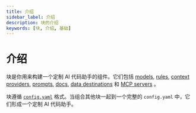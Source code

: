 ```yaml
---
title: 介绍
sidebar_label: 介绍
description: 块的介绍
keywords: [块, 介绍, 基础]
---
```


# 介绍

块是你用来构建一个定制 AI 代码助手的组件。它们包括 [models](./block-types.md#models), [rules](./block-types.md#rules), [context providers](./block-types.md#context), [prompts](./block-types.md#prompts), [docs](./block-types.md#docs), [data destinations](./block-types.md#data) 和 [MCP servers](./block-types.md#mcp-servers) 。

块遵循 [`config.yaml`](../../yaml-reference.md) 格式。当组合其他块一起到一个完整的 `config.yaml` 中，它们形成一个定制 AI 代码助手。
